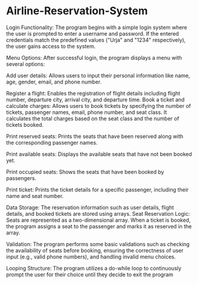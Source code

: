 # Airline-Reservation-System

Login Functionality: The program begins with a simple login system where the user is prompted to enter a username and password. If the entered credentials match the predefined values ("Urja" and "1234" respectively), the user gains access to the system.

Menu Options: After successful login, the program displays a menu with several options:

Add user details: Allows users to input their personal information like name, age, gender, email, and phone number.

Register a flight: Enables the registration of flight details including flight number, departure city, arrival city, and departure time.
Book a ticket and calculate charges: Allows users to book tickets by specifying the number of tickets, passenger names, email, phone number, and seat class. It calculates the total charges based on the seat class and the number of tickets booked.

Print reserved seats: Prints the seats that have been reserved along with the corresponding passenger names.

Print available seats: Displays the available seats that have not been booked yet.

Print occupied seats: Shows the seats that have been booked by passengers.

Print ticket: Prints the ticket details for a specific passenger, including their name and seat number.

Data Storage: The reservation information such as user details, flight details, and booked tickets are stored using arrays.
Seat Reservation Logic: Seats are represented as a two-dimensional array. When a ticket is booked, the program assigns a seat to the passenger and marks it as reserved in the array.

Validation: The program performs some basic validations such as checking the availability of seats before booking, ensuring the correctness of user input (e.g., valid phone numbers), and handling invalid menu choices.

Looping Structure: The program utilizes a do-while loop to continuously prompt the user for their choice until they decide to exit the 
program
